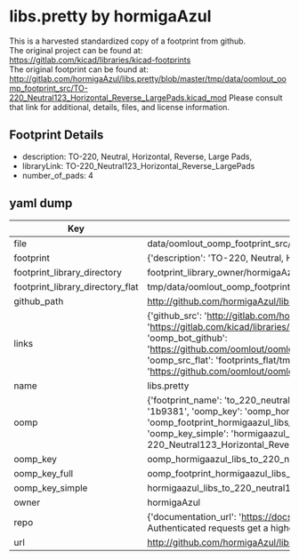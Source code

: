 # libs.pretty by hormigaAzul  
This is a harvested standardized copy of a footprint from github.  
The original project can be found at:  
https://gitlab.com/kicad/libraries/kicad-footprints  
The original footprint can be found at:
http://gitlab.com/hormigaAzul/libs.pretty/blob/master/tmp/data/oomlout_oomp_footprint_src/TO-220_Neutral123_Horizontal_Reverse_LargePads.kicad_mod
Please consult that link for additional, details, files, and license information.  
## Footprint Details
* description: TO-220, Neutral, Horizontal, Reverse, Large Pads,  
* libraryLink: TO-220_Neutral123_Horizontal_Reverse_LargePads  
* number_of_pads: 4  
## yaml dump  
| Key | Value |  
| --- | --- |  
| file | data/oomlout_oomp_footprint_src/libs.pretty/TO-220_Neutral123_Horizontal_Reverse_LargePads.kicad_mod |  
| footprint | {'description': 'TO-220, Neutral, Horizontal, Reverse, Large Pads,', 'libraryLink': 'TO-220_Neutral123_Horizontal_Reverse_LargePads', 'number_of_pads': 4} |  
| footprint_library_directory | footprint_library_owner/hormigaAzul_libs.pretty |  
| footprint_library_directory_flat | tmp/data/oomlout_oomp_footprint_src/footprints_flat/hormigaazul_libs_to_220_neutral123_horizontal_reverse_largepads/working |  
| github_path | http://github.com/hormigaAzul/libs.pretty/blob/master/tmp/data/oomlout_oomp_footprint_src/TO-220_Neutral123_Horizontal_Reverse_LargePads.kicad_mod |  
| links | {'github_src': 'http://gitlab.com/hormigaAzul/libs.pretty/blob/master/tmp/data/oomlout_oomp_footprint_src/TO-220_Neutral123_Horizontal_Reverse_LargePads.kicad_mod', 'github_src_repo': 'https://gitlab.com/kicad/libraries/kicad-footprints', 'oomp_bot': 'tmp/data/oomlout_oomp_footprint_src/footprints/hormigaazul_libs_to_220_neutral123_horizontal_reverse_largepads/working', 'oomp_bot_github': 'https://github.com/oomlout/oomlout_oomp_footprint_bot/tree/main/tmp/data/oomlout_oomp_footprint_src/footprints/hormigaazul_libs_to_220_neutral123_horizontal_reverse_largepads/working', 'oomp_src_flat': 'footprints_flat/tmp/data/oomlout_oomp_footprint_src/footprints_flat/hormigaazul_libs_to_220_neutral123_horizontal_reverse_largepads/working', 'oomp_src_flat_github': 'https://github.com/oomlout/oomlout_oomp_footprint_src/tree/main/tmp/data/oomlout_oomp_footprint_src/footprints_flat/hormigaazul_libs_to_220_neutral123_horizontal_reverse_largepads/working'} |  
| name | libs.pretty |  
| oomp | {'footprint_name': 'to_220_neutral123_horizontal_reverse_largepads', 'library_name': 'libs', 'md5': '1b9381a8adc90d883a803bbe98b5a9c5', 'md5_10': '1b9381a8ad', 'md5_5': '1b938', 'md5_6': '1b9381', 'oomp_key': 'oomp_hormigaazul_libs_to_220_neutral123_horizontal_reverse_largepads', 'oomp_key_extra': 'oomp_footprint_hormigaazul_libs_to_220_neutral123_horizontal_reverse_largepads', 'oomp_key_full': 'oomp_footprint_hormigaazul_libs_to_220_neutral123_horizontal_reverse_largepads_1b9381', 'oomp_key_simple': 'hormigaazul_libs_to_220_neutral123_horizontal_reverse_largepads', 'original_filename': 'data/oomlout_oomp_footprint_src/libs.pretty/TO-220_Neutral123_Horizontal_Reverse_LargePads.kicad_mod', 'owner_name': 'hormigaazul'} |  
| oomp_key | oomp_hormigaazul_libs_to_220_neutral123_horizontal_reverse_largepads |  
| oomp_key_full | oomp_footprint_hormigaazul_libs_to_220_neutral123_horizontal_reverse_largepads |  
| oomp_key_simple | hormigaazul_libs_to_220_neutral123_horizontal_reverse_largepads |  
| owner | hormigaAzul |  
| repo | {'documentation_url': 'https://docs.github.com/rest/overview/resources-in-the-rest-api#rate-limiting', 'message': "API rate limit exceeded for 84.66.142.224. (But here's the good news: Authenticated requests get a higher rate limit. Check out the documentation for more details.)"} |  
| url | http://github.com/hormigaAzul/libs.pretty |  

